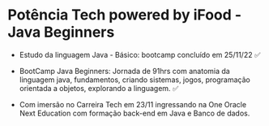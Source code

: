 # Potência Tech powered by iFood - Java Beginners
- Estudo da linguagem Java - Básico: bootcamp concluído em 25/11/22 ✅

- BootCamp Java Beginners: Jornada de 91hrs com anatomia da linguagem java, fundamentos, criando sistemas, jogos, programação orientada a objetos, explorando a linguagem. ✅

 - Com imersão no Carreira Tech em 23/11 ingressando na One Oracle Next Education com formação back-end em Java e Banco de dados. 
 
